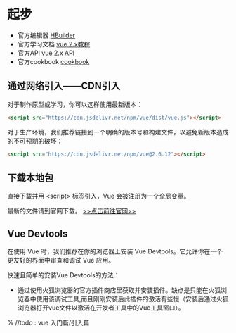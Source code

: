 # 起步

- 官方编辑器 [HBuilder](https://www.dcloud.io/)
- 官方学习文档 [vue 2.x教程](https://cn.vuejs.org/v2/guide/)
- 官方API [vue 2.x API](https://cn.vuejs.org/v2/api/)
- 官方cookbook [cookbook](https://cn.vuejs.org/v2/cookbook/)

## 通过网络引入——CDN引入

对于制作原型或学习，你可以这样使用最新版本：

```html
<script src="https://cdn.jsdelivr.net/npm/vue/dist/vue.js"></script>
```

对于生产环境，我们推荐链接到一个明确的版本号和构建文件，以避免新版本造成的不可预期的破坏：

```html
<script src="https://cdn.jsdelivr.net/npm/vue@2.6.12"></script>
```

## 下载本地包

直接下载并用 \<script> 标签引入，Vue 会被注册为一个全局变量。

最新的文件请到官网下载。 [>>点击前往官网>>](https://cn.vuejs.org/v2/guide/installation.html)

## Vue Devtools

在使用 Vue 时，我们推荐在你的浏览器上安装 Vue Devtools。它允许你在一个更友好的界面中审查和调试 Vue 应用。

快速且简单的安装Vue Devtools的方法：

- 通过使用火狐浏览器的官方插件商店里获取并安装插件。缺点是只能在火狐浏览器中使用该调试工具,而且刚刚安装后此插件的激活有些慢（安装后通过火狐浏览器打开vue文件以激活在开发者工具中的Vue工具窗口）。

% //todo : vue 入门篇/引入篇
